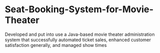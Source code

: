 # Seat-Booking-System-for-Movie-Theater
Developed and put into use a Java-based movie theater administration system that successfully automated ticket sales, enhanced customer satisfaction generally, and managed show times
